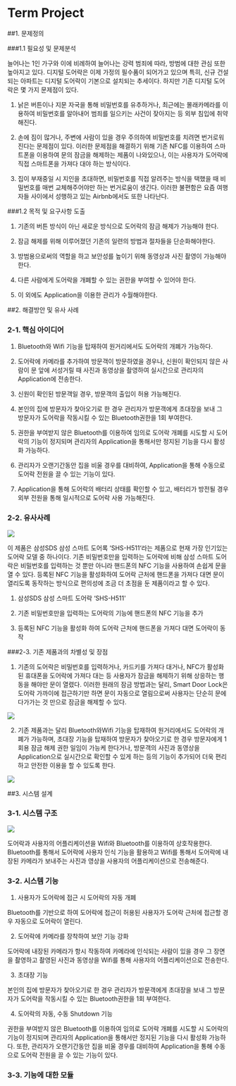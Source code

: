 # Term Project

##1. 문제정의

###1.1	필요성 및 문제분석

늘어나는 1인 가구와 이에 비례하여 늘어나는 강력 범죄에 따라, 방범에 대한 관심 또한 높아지고 있다. 디지털 도어락은 이제 가정의 필수품이 되어가고 있으며 특히, 신규 건설되는 아파트는 디지털 도어락이 기본으로 설치되는 추세이다. 하지만 기존 디지털 도어락은 몇 가지 문제점이 있다.

1) 낡은 버튼이나 지문 자국을 통해 비밀번호를 유추하거나, 최근에는 몰래카메라를 이용하여 비밀번호를 알아내어 범죄를 일으키는 사건이 잦아지는 등 외부 침입에 취약해진다.

2) 손에 짐이 많거나, 주변에 사람이 있을 경우 주의하여 비밀번호를 치려면 번거로워진다는 문제점이 있다. 이러한 문제점을 해결하기 위해 기존 NFC를 이용하여 스마트폰을 이용하여 문의 잠금을 해제하는 제품이 나와있으나, 이는 사용자가 도어락에 직접 스마트폰을 가져다 대야 하는 방식이다.

3) 집이 부재중일 시 지인을 초대하면, 비밀번호를 직접 알려주는 방식을 택했을 때 비밀번호를 매번 교체해주어야만 하는 번거로움이 생긴다. 이러한 불편함은 요즘 여행자들 사이에서 성행하고 있는 Airbnb에서도 또한 나타난다.


###1.2 목적 및 요구사항 도출

1) 기존의 버튼 방식이 아닌 새로운 방식으로 도어락의 잠금 해제가 가능해야 한다.

2) 잠금 해제를 위해 이루어졌던 기존의 일련의 방법과 절차들을 단순화해야한다.

3) 방범용으로써의 역할을 하고 보안성를 높이기 위해 동영상과 사진 촬영이 가능해야한다.

4) 다른 사람에게 도어락을 개폐할 수 있는 권한을 부여할 수 있어야 한다.

5) 이 외에도 Application을 이용한 관리가 수월해야한다.


##2. 해결방안 및 유사 사례

### 2-1. 핵심 아이디어

1) Bluetooth와 Wifi 기능을 탑재하여 원거리에서도 도어락의 개폐가 가능하다.

2) 도어락에 카메라를 추가하여 방문객이 방문하였을 경우나, 신원이 확인되지 않은 사람이 문 앞에 서성거릴 때 사진과 동영상을 촬영하여 실시간으로 관리자의 Application에 전송한다.

3) 신원이 확인된 방문객일 경우, 방문객의 출입이 허용 가능해진다.

4) 본인의 집에 방문자가 찾아오기로 한 경우 관리자가 방문객에게 초대장을 보내 그 방문자가 도어락을 작동시킬 수 있는 Bluetooth권한을 1회 부여한다.

5) 권한을 부여받지 않은 Bluetooth를 이용하여 임의로 도어락 개폐를 시도할 시 도어락의 기능이 정지되며 관리자의 Application을 통해서만 정지된 기능을 다시 활성화 가능하다.

6) 관리자가 오랜기간동안 집을 비울 경우를 대비하여, Application을 통해 수동으로 도어락 전원을 끌 수 있는 기능이 있다.

7) Application을 통해 도어락의 배터리 상태를 확인할 수 있고, 배터리가 방전될 경우 외부 전원을 통해 일시적으로 도어락 사용 가능해진다.

### 2-2. 유사사례

![](http://www.samsungsds-nss.com/ko/solution/country/ddl/img/SHS-h511_001.jpg)

이 제품은 삼성SDS 삼성 스마트 도어록 ‘SHS-H511‘라는 제품으로 현재 가장 인기있는 도어락 모델 중 하나이다. 기존 비밀번호만을 입력하는 도어락에 비해 삼성 스마트 도어락은 비밀번호를 입력하는 것 뿐만 아니라 핸드폰의 NFC 기능을 사용하여 손쉽게 문을 열 수 있다. 등록된 NFC 기능을 활성화하여 도어락 근처에 핸드폰을 가져다 대면 문이 열리도록 동작하는 방식으로 편의성에 조금 더 초점을 둔 제품이라고 할 수 있다.

1) 삼성SDS 삼성 스마트 도어락 ‘SHS-H511'

2) 기존 비밀번호만을 입력하는 도어락의 기능에 핸드폰의 NFC 기능을 추가

3) 등록된 NFC 기능을 활성화 하여 도어락 근처에 핸드폰을 가져다 대면 도어락이 동작

###2-3. 기존 제품과의 차별성 및 장점

1) 기존의 도어락은 비밀번호를 입력하거나, 카드키를 가져다 대거나, NFC가 활성화된 휴대폰을 도어락에 가져다 대는 등 사용자가 잠금을 해제하기 위해 상응하는 행동을 해야만 문이 열렸다. 이러한 원래의 잠금 방법과는 달리, Smart Door Lock은 도어락 가까이에 접근하기만 하면 문이 자동으로 열림으로써 사용자는 단순히 문에 다가가는 것 만으로 잠금을 해제할 수 있다.

![](https://lh3.googleusercontent.com/-AMFr2D8wkHg/V1h4OalYtVI/AAAAAAABPIo/eYgv6-mZYNQA5gH6gwDBMU1KiWWCQx3UwCL0B/w475-h577-no/%25EA%25B7%25B8%25EB%25A6%25BC1.jpg)

2) 기존 제품과는 달리 Bluetooth와Wifi 기능을 탑재하여 원거리에서도 도어락의 개폐가 가능하며, 초대장 기능을 탑재하여 방문자가 찾아오기로 한 경우 방문자에게 1회용 잠금 해제 권한 일임이 가능케 한다거나, 방문객의 사진과 동영상을 Application으로 실시간으로 확인할 수 있게 하는 등의 기능이 추가되어 더욱 편리하고 안전한 이용을 할 수 있도록 한다.

![](https://lh6.googleusercontent.com/-P16ObHS8vZU/V1h4OqIZkCI/AAAAAAABPIo/rWjKIBYIwDYWtIqGLDT1So-xFOH1aHLAACL0B/w559-h577-no/%25EA%25B7%25B8%25EB%25A6%25BC2.jpg)

##3. 시스템 설계

### 3-1. 시스템 구조

![](https://lh3.googleusercontent.com/-6IghTG_ewgk/V1QJeQCv80I/AAAAAAAAAA0/RnNwYVdpsiAlPFQ1_eBkuW8yIYeSJwVEwCL0B/w953-h491-no/%25EA%25B5%25AC%25EC%25A1%25B0.png)

도어락과 사용자의 어플리케이션을 Wifi와 Bluetooth를 이용하여 상호작용한다. Bluetooth를 통해서 도어락에 사용자 인식 기능을 활용하고 Wifi를 통해서 도어락에 내장된 카메라가 보내주는 사진과 영상을 사용자의 어플리케이션으로 전송해준다.

### 3-2. 시스템 기능

1) 사용자가 도어락에 접근 시 도어락의 자동 개폐

Bluetooth를 기반으로 하여 도어락에 접근이 허용된 사용자가 도어락 근처에 접근할 경우 자동으로 도어락이 열린다.

2) 도어락에 카메라를 장착하여 보안 기능 강화

도어락에 내장된 카메라가 항시 작동하여 카메라에 인식되는 사람이 있을 경우 그 장면을 촬영하고 촬영된 사진과 동영상을 Wifi를 통해 사용자의 어플리케이션으로 전송한다.

3) 초대장 기능

본인의 집에 방문자가 찾아오기로 한 경우 관리자가 방문객에게 초대장을 보내 그 방문자가 도어락을 작동시킬 수 있는 Bluetooth권한을 1회 부여한다.

4) 도어락의 자동, 수동 Shutdown 기능

권한을 부여받지 않은 Bluetooth를 이용하여 임의로 도어락 개폐를 시도할 시 도어락의 기능이 정지되며 관리자의 Application을 통해서만 정지된 기능을 다시 활성화 가능하다. 또한, 관리자가 오랜기간동안 집을 비울 경우를 대비하여 Application을 통해 수동으로 도어락 전원을 끌 수 있는 기능이 있다.

### 3-3. 기능에 대한 모듈
